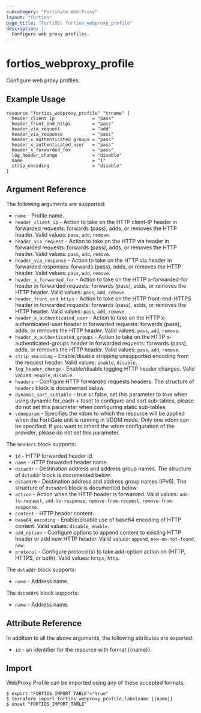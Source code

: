 ```yaml
---
subcategory: "FortiGate Web-Proxy"
layout: "fortios"
page_title: "FortiOS: fortios_webproxy_profile"
description: |-
  Configure web proxy profiles.
---
```


# fortios_webproxy_profile
Configure web proxy profiles.

## Example Usage

```hcl
resource "fortios_webproxy_profile" "trname" {
  header_client_ip              = "pass"
  header_front_end_https        = "pass"
  header_via_request            = "add"
  header_via_response           = "pass"
  header_x_authenticated_groups = "pass"
  header_x_authenticated_user   = "pass"
  header_x_forwarded_for        = "pass"
  log_header_change             = "disable"
  name                          = "1"
  strip_encoding                = "disable"
}
```

## Argument Reference

The following arguments are supported:

* `name` - Profile name.
* `header_client_ip` - Action to take on the HTTP client-IP header in forwarded requests: forwards (pass), adds, or removes the HTTP header. Valid values: `pass`, `add`, `remove`.
* `header_via_request` - Action to take on the HTTP via header in forwarded requests: forwards (pass), adds, or removes the HTTP header. Valid values: `pass`, `add`, `remove`.
* `header_via_response` - Action to take on the HTTP via header in forwarded responses: forwards (pass), adds, or removes the HTTP header. Valid values: `pass`, `add`, `remove`.
* `header_x_forwarded_for` - Action to take on the HTTP x-forwarded-for header in forwarded requests: forwards (pass), adds, or removes the HTTP header. Valid values: `pass`, `add`, `remove`.
* `header_front_end_https` - Action to take on the HTTP front-end-HTTPS header in forwarded requests: forwards (pass), adds, or removes the HTTP header. Valid values: `pass`, `add`, `remove`.
* `header_x_authenticated_user` - Action to take on the HTTP x-authenticated-user header in forwarded requests: forwards (pass), adds, or removes the HTTP header. Valid values: `pass`, `add`, `remove`.
* `header_x_authenticated_groups` - Action to take on the HTTP x-authenticated-groups header in forwarded requests: forwards (pass), adds, or removes the HTTP header. Valid values: `pass`, `add`, `remove`.
* `strip_encoding` - Enable/disable stripping unsupported encoding from the request header. Valid values: `enable`, `disable`.
* `log_header_change` - Enable/disable logging HTTP header changes. Valid values: `enable`, `disable`.
* `headers` - Configure HTTP forwarded requests headers. The structure of `headers` block is documented below.
* `dynamic_sort_subtable` - true or false, set this parameter to true when using dynamic for_each + toset to configure and sort sub-tables, please do not set this parameter when configuring static sub-tables.
* `vdomparam` - Specifies the vdom to which the resource will be applied when the FortiGate unit is running in VDOM mode. Only one vdom can be specified. If you want to inherit the vdom configuration of the provider, please do not set this parameter.

The `headers` block supports:

* `id` - HTTP forwarded header id.
* `name` - HTTP forwarded header name.
* `dstaddr` - Destination address and address group names. The structure of `dstaddr` block is documented below.
* `dstaddr6` - Destination address and address group names (IPv6). The structure of `dstaddr6` block is documented below.
* `action` - Action when the HTTP header is forwarded. Valid values: `add-to-request`, `add-to-response`, `remove-from-request`, `remove-from-response`.
* `content` - HTTP header content.
* `base64_encoding` - Enable/disable use of base64 encoding of HTTP content. Valid values: `disable`, `enable`.
* `add_option` - Configure options to append content to existing HTTP header or add new HTTP header. Valid values: `append`, `new-on-not-found`, `new`.
* `protocol` - Configure protocol(s) to take add-option action on (HTTP, HTTPS, or both). Valid values: `https`, `http`.

The `dstaddr` block supports:

* `name` - Address name.

The `dstaddr6` block supports:

* `name` - Address name.


## Attribute Reference

In addition to all the above arguments, the following attributes are exported:
* `id` - an identifier for the resource with format {{name}}.

## Import

WebProxy Profile can be imported using any of these accepted formats:
```
$ export "FORTIOS_IMPORT_TABLE"="true"
$ terraform import fortios_webproxy_profile.labelname {{name}}
$ unset "FORTIOS_IMPORT_TABLE"
```
